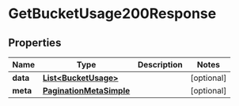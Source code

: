

# GetBucketUsage200Response


## Properties

| Name | Type | Description | Notes |
|------------ | ------------- | ------------- | -------------|
|**data** | [**List&lt;BucketUsage&gt;**](BucketUsage.md) |  |  [optional] |
|**meta** | [**PaginationMetaSimple**](PaginationMetaSimple.md) |  |  [optional] |



